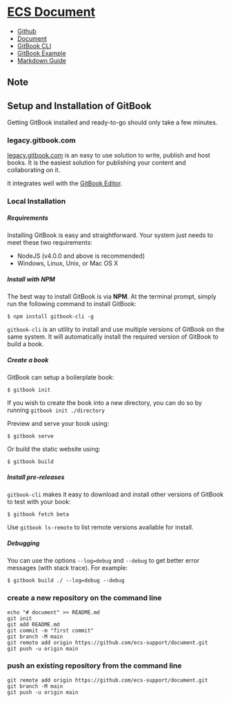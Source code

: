 # [ECS Document](https://github.com/ecs-support/document)

- [Github](https://github.com/GitbookIO/gitbook)
- [Document](https://docs.gitbook.com/)
- [GitBook CLI](https://github.com/GitbookIO/gitbook-cli)
- [GitBook Example](https://github.com/GitbookIO/gitbook/blob/master/docs/examples.md)
- [Markdown Guide](https://www.markdownguide.org/getting-started/)


## Note



## Setup and Installation of GitBook

Getting GitBook installed and ready-to-go should only take a few minutes.

### legacy.gitbook.com

[legacy.gitbook.com](https://legacy.gitbook.com/)  is an easy to use solution to write, publish and host books. It is the easiest solution for publishing your content and collaborating on it.

It integrates well with the  [GitBook Editor](https://legacy.gitbook.com/editor).

### Local Installation

##### Requirements

Installing GitBook is easy and straightforward. Your system just needs to meet these two requirements:

-   NodeJS (v4.0.0 and above is recommended)
-   Windows, Linux, Unix, or Mac OS X

##### Install with NPM

The best way to install GitBook is via  **NPM**. At the terminal prompt, simply run the following command to install GitBook:

```
$ npm install gitbook-cli -g

```

`gitbook-cli`  is an utility to install and use multiple versions of GitBook on the same system. It will automatically install the required version of GitBook to build a book.

##### [](https://github.com/GitbookIO/gitbook/blob/master/docs/setup.md#create-a-book)Create a book

GitBook can setup a boilerplate book:

```
$ gitbook init

```

If you wish to create the book into a new directory, you can do so by running  `gitbook init ./directory`

Preview and serve your book using:

```
$ gitbook serve

```

Or build the static website using:

```
$ gitbook build

```

##### [](https://github.com/GitbookIO/gitbook/blob/master/docs/setup.md#install-pre-releases)Install pre-releases

`gitbook-cli`  makes it easy to download and install other versions of GitBook to test with your book:

```
$ gitbook fetch beta

```

Use  `gitbook ls-remote`  to list remote versions available for install.

##### [](https://github.com/GitbookIO/gitbook/blob/master/docs/setup.md#debugging)Debugging

You can use the options  `--log=debug`  and  `--debug`  to get better error messages (with stack trace). For example:

```
$ gitbook build ./ --log=debug --debug
```



### create a new repository on the command line

```git
echo "# document" >> README.md
git init
git add README.md
git commit -m "first commit"
git branch -M main
git remote add origin https://github.com/ecs-support/document.git
git push -u origin main
```

### push an existing repository from the command line

```git
git remote add origin https://github.com/ecs-support/document.git
git branch -M main
git push -u origin main
```